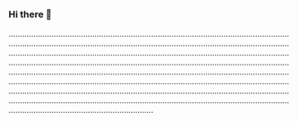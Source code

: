 ### Hi there 👋

................................................................................................................................................................................................................................................................................................................................................................................................................................................................................................................................................................................................................................................................................................................................................................................................................................................................................................................................................................................................................................................................................................